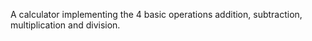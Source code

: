 A calculator implementing the 4 basic operations addition, subtraction, multiplication and division.
